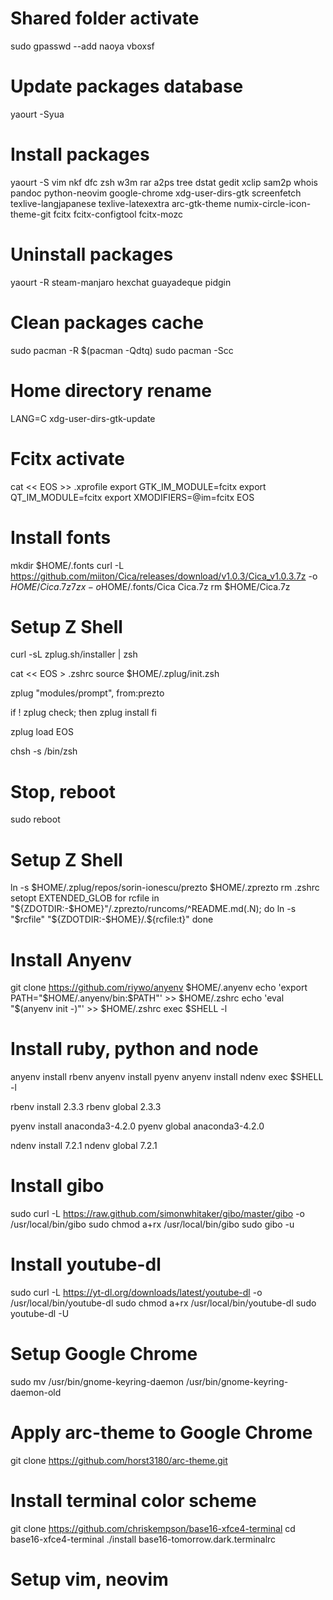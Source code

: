# Shared folder activate
sudo gpasswd --add naoya vboxsf

# Update packages database
yaourt -Syua

# Install packages
yaourt -S vim nkf dfc zsh w3m rar a2ps tree dstat gedit xclip sam2p whois pandoc python-neovim google-chrome xdg-user-dirs-gtk screenfetch texlive-langjapanese texlive-latexextra arc-gtk-theme numix-circle-icon-theme-git fcitx fcitx-configtool fcitx-mozc

# Uninstall packages
yaourt -R steam-manjaro hexchat guayadeque pidgin

# Clean packages cache
sudo pacman -R $(pacman -Qdtq)
sudo pacman -Scc

# Home directory rename
LANG=C xdg-user-dirs-gtk-update

# Fcitx activate
cat << EOS >> .xprofile
export GTK_IM_MODULE=fcitx
export QT_IM_MODULE=fcitx
export XMODIFIERS=@im=fcitx
EOS

# Install fonts
mkdir $HOME/.fonts
curl -L https://github.com/miiton/Cica/releases/download/v1.0.3/Cica_v1.0.3.7z -o $HOME/Cica.7z
7z x -o$HOME/.fonts/Cica Cica.7z
rm $HOME/Cica.7z

# Setup Z Shell
curl -sL zplug.sh/installer | zsh

cat << EOS > .zshrc
source $HOME/.zplug/init.zsh

zplug "modules/prompt", from:prezto

if ! zplug check; then
  zplug install
fi

zplug load
EOS

chsh -s /bin/zsh

# Stop, reboot
sudo reboot

# Setup Z Shell
ln -s $HOME/.zplug/repos/sorin-ionescu/prezto $HOME/.zprezto
rm .zshrc
setopt EXTENDED_GLOB
for rcfile in "${ZDOTDIR:-$HOME}"/.zprezto/runcoms/^README.md(.N); do
  ln -s "$rcfile" "${ZDOTDIR:-$HOME}/.${rcfile:t}"
done

# Install Anyenv
git clone https://github.com/riywo/anyenv $HOME/.anyenv
echo 'export PATH="$HOME/.anyenv/bin:$PATH"' >> $HOME/.zshrc
echo 'eval "$(anyenv init -)"' >> $HOME/.zshrc
exec $SHELL -l

# Install ruby, python and node
anyenv install rbenv
anyenv install pyenv
anyenv install ndenv
exec $SHELL -l

rbenv install 2.3.3
rbenv global 2.3.3

pyenv install anaconda3-4.2.0
pyenv global anaconda3-4.2.0

ndenv install 7.2.1
ndenv global 7.2.1

# Install gibo
sudo curl -L https://raw.github.com/simonwhitaker/gibo/master/gibo -o /usr/local/bin/gibo
sudo chmod a+rx /usr/local/bin/gibo
sudo gibo -u

# Install youtube-dl
sudo curl -L https://yt-dl.org/downloads/latest/youtube-dl -o /usr/local/bin/youtube-dl
sudo chmod a+rx /usr/local/bin/youtube-dl
sudo youtube-dl -U

# Setup Google Chrome
sudo mv /usr/bin/gnome-keyring-daemon /usr/bin/gnome-keyring-daemon-old

# Apply arc-theme to Google Chrome
git clone https://github.com/horst3180/arc-theme.git

# Install terminal color scheme
git clone https://github.com/chriskempson/base16-xfce4-terminal
cd base16-xfce4-terminal
./install base16-tomorrow.dark.terminalrc

# Setup vim, neovim